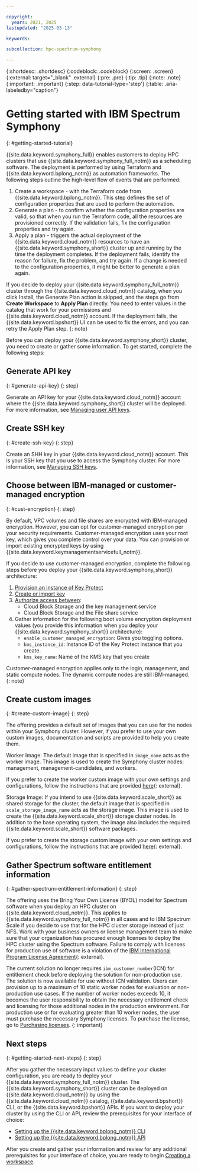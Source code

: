 ```yaml
---

copyright:
  years: 2021, 2025
lastupdated: "2025-03-13"

keywords:

subcollection: hpc-spectrum-symphony

---
```


{:shortdesc: .shortdesc}
{:codeblock: .codeblock}
{:screen: .screen}
{:external: target="_blank" .external}
{:pre: .pre}
{:tip: .tip}
{:note: .note}
{:important: .important}
{:step: data-tutorial-type='step'}
{:table: .aria-labeledby="caption"}

# Getting started with IBM Spectrum Symphony
{: #getting-started-tutorial}

{{site.data.keyword.symphony_full}} enables customers to deploy HPC clusters that use {{site.data.keyword.symphony_full_notm}} as a scheduling software. The deployment is performed by using Terraform and {{site.data.keyword.bplong_notm}} as automation frameworks. The following steps outline the high-level flow of events that are performed:

1. Create a workspace - with the Terraform code from {{site.data.keyword.bplong_notm}}. This step defines the set of configuration properties that are used to perform the automation.
2. Generate a plan - to confirm whether the configuration properties are valid, so that when you run the Terraform code, all the resources are provisioned correctly. If the validation fails, fix the configuration properties and try again.
3. Apply a plan - triggers the actual deployment of the {{site.data.keyword.cloud_notm}} resources to have an {{site.data.keyword.symphony_short}} cluster up and running by the time the deployment completes. If the deployment fails, identify the reason for failure, fix the problem, and try again. If a change is needed to the configuration properties, it might be better to generate a plan again.

If you decide to deploy your {{site.data.keyword.symphony_full_notm}} cluster through the {{site.data.keyword.cloud_notm}} catalog, when you click Install, the Generate Plan action is skipped, and the steps go from **Create Workspace** to **Apply Plan** directly. You need to enter values in the catalog that work for your permissions and {{site.data.keyword.cloud_notm}} account. If the deployment fails, the {{site.data.keyword.bpshort}} UI can be used to fix the errors, and you can retry the Apply Plan step.
{: note}

Before you can deploy your {{site.data.keyword.symphony_short}} cluster, you need to create or gather some information. To get started, complete the following steps:

## Generate API key
{: #generate-api-key}
{: step}

Generate an API key for your {{site.data.keyword.cloud_notm}} account where the {{site.data.keyword.symphony_short}} cluster will be deployed. For more information, see [Managing user API keys](/docs/account?topic=account-userapikey).

## Create SSH key
{: #create-ssh-key}
{: step}

Create an SHH key in your {{site.data.keyword.cloud_notm}} account. This is your SSH key that you use to access the Symphony cluster. For more information, see [Managing SSH keys](/docs/vpc?topic=vpc-managing-ssh-keys).

## Choose between IBM-managed or customer-managed encryption
{: #cust-encryption}
{: step}

By default, VPC volumes and file shares are encrypted with IBM-managed encryption. However, you can opt for customer-managed encryption per your security requirements. Customer-managed encryption uses your root key, which gives you complete control over your data. You can provision or import existing encrypted keys by using {{site.data.keyword.keymanagementservicefull_notm}}.

If you decide to use customer-managed encryption, complete the following steps before you deploy your {{site.data.keyword.symphony_short}} architecture:

1. [Provision an instance of Key Protect](/docs/key-protect?topic=key-protect-provision#provision-gui)
2. [Create or import key](/docs/key-protect?topic=key-protect-getting-started-tutorial#get-started-keys)
3. [Authorize access between](/docs/vpc?topic=vpc-vpc-encryption-planning#byok-volumes-prereqs):
    * Cloud Block Storage and the key management service
    * Cloud Block Storage and the File share service
4. Gather information for the following boot volume encryption deployment values (you provide this information when you deploy your {{site.data.keyword.symphony_short}} architecture):
    * `enable_customer_managed_encryption`: Gives you toggling options.
    * `kms_instance_id`: Instance ID of the Key Protect instance that you create.
    * `kms_key_name`: Name of the KMS key that you create

Customer-managed encryption applies only to the login, management, and static compute nodes. The dynamic compute nodes are still IBM-managed.
{: note}

## Create custom images
{: #create-custom-image}
{: step}

The offering provides a default set of images that you can use for the nodes within your Symphony cluster. However, if you prefer to use your own custom images, documentation and scripts are provided to help you create them.

Worker Image: The default image that is specified in `image_name` acts as the worker image. This image is used to create the Symphony cluster nodes: management, management-candidates, and workers.

If you prefer to create the worker custom image with your own settings and configurations, follow the instructions that are provided [here](https://github.com/IBM-Cloud/hpc-cluster-symphony/blob/master/custom_image/worker/README.md){: external}.

Storage Image: If you intend to use {{site.data.keyword.scale_short}} as shared storage for the cluster, the default image that is specified in `scale_storage_image_name` acts as the storage image. This image is used to create the {{site.data.keyword.scale_short}} storage cluster nodes. In addition to the base operating system, the image also includes the required {{site.data.keyword.scale_short}} software packages.

If you prefer to create the storage custom image with your own settings and configurations, follow the instructions that are provided [here](https://github.com/IBM-Cloud/hpc-cluster-symphony/blob/master/custom_image/storage/README.md){: external}.

## Gather Spectrum software entitlement information
{: #gather-spectrum-entitlement-information}
{: step}

The offering uses the Bring Your Own License (BYOL) model for Spectrum software when you deploy an HPC cluster on {{site.data.keyword.cloud_notm}}. This applies to {{site.data.keyword.symphony_full_notm}} in all cases and to IBM Spectrum Scale if you decide to use that for the HPC cluster storage instead of just NFS. Work with your business owners or license management team to make sure that your organization has procured enough licenses to deploy the HPC cluster using the Spectrum software. Failure to comply with licenses for production use of software is a violation of the [IBM International Program License Agreement](https://www.ibm.com/software/passportadvantage/programlicense.html){: external}.

The current solution no longer requires `ibm_customer_number`(ICN) for entitlement check before deploying the solution for non-production use. The solution is now available for use without ICN validation. Users can provision up to a maximum of 10 static worker nodes for evaluation or non-production use cases. If the number of worker nodes exceeds 10, it becomes the user responsibility to obtain the necessary entitlement check and licensing for those additional nodes in the production environment. For production use or for evaluating greater than 10 worker nodes, the user must purchase the necessary Symphony licenses. To purchase the license, go to [Purchasing licenses](https://www.ibm.com/docs/en/devops-test-embedded/9.0.0?topic=licenses-purchasing).
{: important}

## Next steps
{: #getting-started-next-steps}
{: step}

After you gather the necessary input values to define your cluster configuration, you are ready to deploy your {{site.data.keyword.symphony_full_notm}} cluster. The {{site.data.keyword.symphony_short}} cluster can be deployed on {{site.data.keyword.cloud_notm}} by using the {{site.data.keyword.cloud_notm}} catalog, {{site.data.keyword.bpshort}} CLI, or the {{site.data.keyword.bpshort}} APIs. If you want to deploy your cluster by using the CLI or API, review the prerequisites for your interface of choice:

* [Setting up the {{site.data.keyword.bplong_notm}} CLI](/docs/hpc-spectrum-symphony?topic=hpc-spectrum-symphony-setting-up-cli)
* [Setting up the {{site.data.keyword.bplong_notm}} API](/docs/hpc-spectrum-symphony?topic=hpc-spectrum-symphony-setting-up-api)

After you create and gather your information and review for any additional prerequisites for your interface of choice, you are ready to begin [Creating a workspace](/docs/hpc-spectrum-symphony?topic=hpc-spectrum-symphony-creating-workspace).
